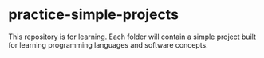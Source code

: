 # practice-simple-projects
This repository is for learning. Each folder will contain a simple project built for learning programming languages and software concepts.
